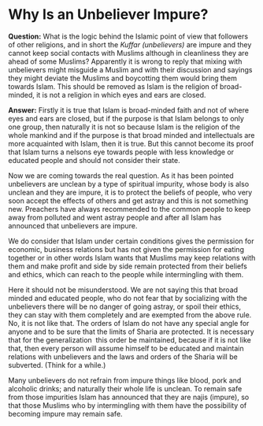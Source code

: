 Why Is an Unbeliever Impure?
============================

**Question:** What is the logic behind the Islamic point of view that
followers of other religions, and in short the *Kuffar (unbelievers)*
are impure and they cannot keep social contacts with Muslims although in
cleanliness they are ahead of some Muslims? Apparently it is wrong to
reply that mixing with unbelievers might misguide a Muslim and with
their discussion and sayings they might deviate the Muslims and
boycotting them would bring them towards Islam. This should be removed
as Islam is the religion of broad-minded, it is not a religion in which
eyes and ears are closed.

**Answer:** Firstly it is true that Islam is broad-minded faith and not
of where eyes and ears are closed, but if the purpose is that Islam
belongs to only one group, then naturally it is not so because Islam is
the religion of the whole mankind and if the purpose is that broad
minded and intellectuals are more acquainted with Islam, then it is
true. But this cannot become its proof that Islam turns a nelsons eye
towards people with less knowledge or educated people and should not
consider their state.

Now we are coming towards the real question. As it has been pointed
unbelievers are unclean by a type of spiritual impurity, whose body is
also unclean and they are impure, it is to protect the beliefs of
people, who very soon accept the effects of others and get astray and
this is not something new. Preachers have always recommended to the
common people to keep away from polluted and went astray people and
after all Islam has announced that unbelievers are impure.

We do consider that Islam under certain conditions gives the permission
for economic, business relations but has not given the permission for
eating together or in other words Islam wants that Muslims may keep
relations with them and make profit and side by side remain protected
from their beliefs and ethics, which can reach to the people while
intermingling with them.

Here it should not be misunderstood. We are not saying this that broad
minded and educated people, who do not fear that by socializing with the
unbelievers there will be no danger of going astray, or spoil their
ethics, they can stay with them completely and are exempted from the
above rule. No, it is not like that. The orders of Islam do not have any
special angle for anyone and to be sure that the limits of Sharia are
protected. It is necessary that for the generalization  this order be
maintained, because if it is not like that, then every person will
assume himself to be educated and maintain relations with unbelievers
and the laws and orders of the Sharia will be subverted. (Think for a
while.)

Many unbelievers do not refrain from impure things like blood, pork and
alcoholic drinks; and naturally their whole life is unclean. To remain
safe from those impurities Islam has announced that they are najis
(impure), so that those Muslims who by intermingling with them have the
possibility of becoming impure may remain safe.
